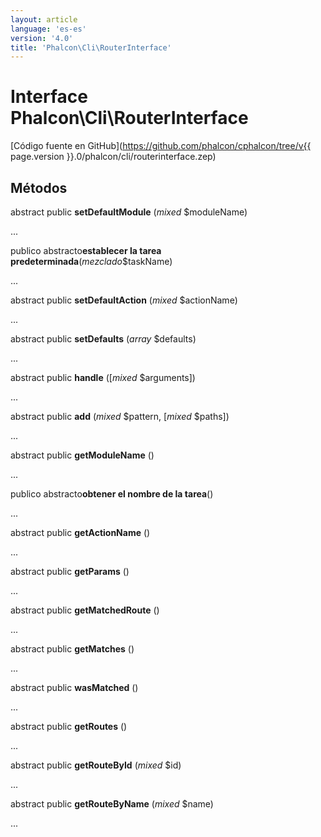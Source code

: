 ```yaml
---
layout: article
language: 'es-es'
version: '4.0'
title: 'Phalcon\Cli\RouterInterface'
---
```

# Interface **Phalcon\Cli\RouterInterface**

[Código fuente en GitHub](https://github.com/phalcon/cphalcon/tree/v{{ page.version }}.0/phalcon/cli/routerinterface.zep)

## Métodos

abstract public **setDefaultModule** (*mixed* $moduleName)

...

publico abstracto**establecer la tarea predeterminada**(*mezclado*$taskName)

...

abstract public **setDefaultAction** (*mixed* $actionName)

...

abstract public **setDefaults** (*array* $defaults)

...

abstract public **handle** ([*mixed* $arguments])

...

abstract public **add** (*mixed* $pattern, [*mixed* $paths])

...

abstract public **getModuleName** ()

...

publico abstracto**obtener el nombre de la tarea**()

...

abstract public **getActionName** ()

...

abstract public **getParams** ()

...

abstract public **getMatchedRoute** ()

...

abstract public **getMatches** ()

...

abstract public **wasMatched** ()

...

abstract public **getRoutes** ()

...

abstract public **getRouteById** (*mixed* $id)

...

abstract public **getRouteByName** (*mixed* $name)

...